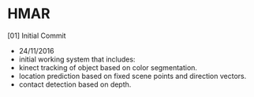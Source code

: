 # HMAR

[01] Initial Commit
- 24/11/2016
- initial working system that includes:
 - kinect tracking of object based on color segmentation.
 - location prediction based on fixed scene points and direction vectors.
 - contact detection based on depth.
